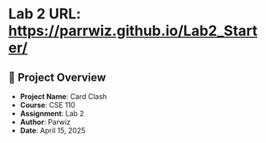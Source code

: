 # Lab 2  URL: https://parrwiz.github.io/Lab2_Starter/

## 📝 Project Overview

- **Project Name**: Card Clash 
- **Course**: CSE 110
- **Assignment**: Lab 2 
- **Author**: Parwiz
- **Date**: April 15, 2025

